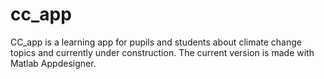 # cc_app
CC_app is a learning app for pupils and students about climate change topics and currently under construction. The current version is made with Matlab Appdesigner.
